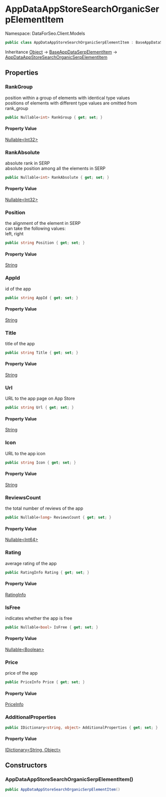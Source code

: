 # AppDataAppStoreSearchOrganicSerpElementItem

Namespace: DataForSeo.Client.Models

```csharp
public class AppDataAppStoreSearchOrganicSerpElementItem : BaseAppDataSerpElementItem
```

Inheritance [Object](https://docs.microsoft.com/en-us/dotnet/api/system.object) → [BaseAppDataSerpElementItem](./dataforseo.client.models.baseappdataserpelementitem.md) → [AppDataAppStoreSearchOrganicSerpElementItem](./dataforseo.client.models.appdataappstoresearchorganicserpelementitem.md)

## Properties

### **RankGroup**

position within a group of elements with identical type values
 <br>positions of elements with different type values are omitted from rank_group

```csharp
public Nullable<int> RankGroup { get; set; }
```

#### Property Value

[Nullable&lt;Int32&gt;](https://docs.microsoft.com/en-us/dotnet/api/system.nullable-1)<br>

### **RankAbsolute**

absolute rank in SERP
 <br>absolute position among all the elements in SERP

```csharp
public Nullable<int> RankAbsolute { get; set; }
```

#### Property Value

[Nullable&lt;Int32&gt;](https://docs.microsoft.com/en-us/dotnet/api/system.nullable-1)<br>

### **Position**

the alignment of the element in SERP
 <br>can take the following values:
 <br>left, right

```csharp
public string Position { get; set; }
```

#### Property Value

[String](https://docs.microsoft.com/en-us/dotnet/api/system.string)<br>

### **AppId**

id of the app

```csharp
public string AppId { get; set; }
```

#### Property Value

[String](https://docs.microsoft.com/en-us/dotnet/api/system.string)<br>

### **Title**

title of the app

```csharp
public string Title { get; set; }
```

#### Property Value

[String](https://docs.microsoft.com/en-us/dotnet/api/system.string)<br>

### **Url**

URL to the app page on App Store

```csharp
public string Url { get; set; }
```

#### Property Value

[String](https://docs.microsoft.com/en-us/dotnet/api/system.string)<br>

### **Icon**

URL to the app icon

```csharp
public string Icon { get; set; }
```

#### Property Value

[String](https://docs.microsoft.com/en-us/dotnet/api/system.string)<br>

### **ReviewsCount**

the total number of reviews of the app

```csharp
public Nullable<long> ReviewsCount { get; set; }
```

#### Property Value

[Nullable&lt;Int64&gt;](https://docs.microsoft.com/en-us/dotnet/api/system.nullable-1)<br>

### **Rating**

average rating of the app

```csharp
public RatingInfo Rating { get; set; }
```

#### Property Value

[RatingInfo](./dataforseo.client.models.ratinginfo.md)<br>

### **IsFree**

indicates whether the app is free

```csharp
public Nullable<bool> IsFree { get; set; }
```

#### Property Value

[Nullable&lt;Boolean&gt;](https://docs.microsoft.com/en-us/dotnet/api/system.nullable-1)<br>

### **Price**

price of the app

```csharp
public PriceInfo Price { get; set; }
```

#### Property Value

[PriceInfo](./dataforseo.client.models.priceinfo.md)<br>

### **AdditionalProperties**

```csharp
public IDictionary<string, object> AdditionalProperties { get; set; }
```

#### Property Value

[IDictionary&lt;String, Object&gt;](https://docs.microsoft.com/en-us/dotnet/api/system.collections.generic.idictionary-2)<br>

## Constructors

### **AppDataAppStoreSearchOrganicSerpElementItem()**

```csharp
public AppDataAppStoreSearchOrganicSerpElementItem()
```
